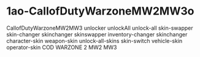 # 1ao-CallofDutyWarzoneMW2MW3o
CallofDutyWarzoneMW2MW3 unlocker unlockAll unlock-all skin-swapper skin-changer skinchanger skinswapper inventory-changer skinchanger character-skin weapon-skin unlock-all-skins skin-switch vehicle-skin operator-skin COD WARZONE 2 MW2 MW3
